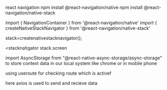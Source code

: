 react navigation
npm install @react-navigation/native
npm install @react-navigation/native-stack

import { NavigationContainer } from '@react-navigation/native'
import { createNativeStackNavigator } from '@react-navigation/native-stack'


stack=createnativestacknavigator();

<stacknatigator
stack.screen


import AsyncStorage from "@react-native-async-storage/async-storage"
to store context data in our local system like chrome or in mobile phone

using useroute for checking route which is activef

here axios is used to send and recieve data 